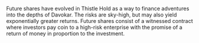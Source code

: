 Future shares have evolved in Thistle Hold as a way to finance adventures into the depths of Davokar. The risks are sky-high, but may also yield exponentially greater returns. Future shares consist of a witnessed contract where investors pay coin to a high-risk enterprise with the promise of a return of money in proportion to the investment.